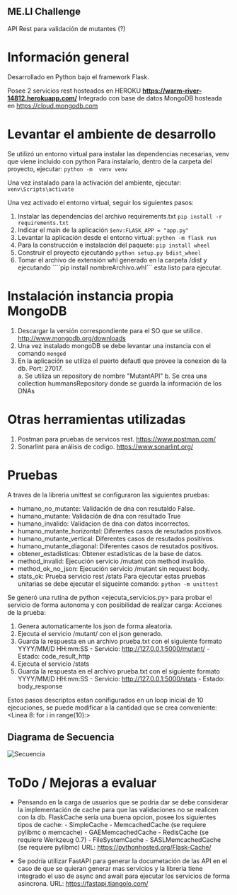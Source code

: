 ## ME.LI Challenge

API Rest para validación de mutantes (?)

# Información general
Desarrollado en Python bajo el framework Flask.

Posee 2 servicios rest hosteados en HEROKU **https://warm-river-14812.herokuapp.com/**
Integrado con base de datos MongoDB hosteada en <https://cloud.mongodb.com>

# Levantar el ambiente de desarrollo
Se utilizó un entorno virtual para instalar las dependencias necesarias, venv que viene incluido con python
Para instalarlo, dentro de la carpeta del proyecto, ejecutar:
``` python -m  venv venv ```

Una vez instalado para la activación del ambiente, ejecutar:
``` venv\Scripts\activate ```

Una vez activado el entorno virtual, seguir los siguientes pasos:

1. Instalar las dependencias del archivo requirements.txt ``` pip install -r requirements.txt ```
2. Indicar el main de la aplicación ``` $env:FLASK_APP = "app.py" ```
3. Levantar la aplicación desde el entorno virtual: ``` python -m flask run ```
4. Para la construcción e instalación del paquete: ``` pip install wheel ```
5. Construir el proyecto ejecutando ``` python setup.py bdist_wheel ```
6. Tomar el archivo de extensión whl generado en la carpeta /dist y ejecutando ````pip install nombreArchivo.whl``` esta listo para ejecutar.

# Instalación instancia propia MongoDB
1. Descargar la versión correspondiente para el SO que se utilice. http://www.mongodb.org/downloads
2. Una vez instalado mongoDB se debe levantar una instancia con el comando ``` mongod ```
3. En la aplicación se utiliza el puerto defautl que provee la conexion de la db. Port: 27017.  
    a. Se utiliza un repository de nombre "MutantAPI"
    b. Se crea una collection hummansRepository donde se guarda la información de los DNAs

# Otras herramientas utilizadas
1. Postman para pruebas de servicos rest. https://www.postman.com/
2. Sonarlint para análisis de codigo. https://www.sonarlint.org/

# Pruebas
A traves de la libreria unittest se configuraron las siguientes pruebas:
- humano_no_mutante: Validación de dna con resutaldo False.
- humano_mutante: Validación de dna con resultado True
- humano_invalido: Validacion de dna con datos incorrectos.
- humano_mutante_horizontal: Diferentes casos de resutados positivos.
- humano_mutante_vertical: Diferentes casos de resutados positivos.
- humano_mutante_diagonal: Diferentes casos de resutados positivos.
- obtener_estadisticas: Obtener estadisticas de la base de datos.
- method_invalid: Ejecución servicio /mutant con method invalido.
- method_ok_no_json: Ejecución servicio /mutant sin request body.
- stats_ok: Prueba servicio rest /stats
Para ejecutar estas pruebas unitarias se debe ejecutar el sigueinte comando:
``` python -m unittest  ```

Se generó una rutina de python <ejecuta_servicios.py> para probar el servicio de forma autonoma y con posibilidad de realizar carga:
Acciones de la prueba:
1. Genera automaticamente los json de forma aleatoria.
2. Ejecuta el servicio /mutant/ con el json generado.
3. Guarda la respuesta en un archivo prueba.txt con el siguiente formato    
    YYYY/MM/D HH:mm:SS - Servicio: http://127.0.0.1:5000/mutant/ - Estado: code_result_http
4. Ejecuta el servicio /stats 
5. Guarda la respuesta en el archivo prueba.txt con el siguiente formato
    YYYY/MM/D HH:mm:SS - Servicio: http://127.0.0.1:5000/stats - Estado: body_response

Estos pasos descriptos estan conifigurados en un loop inicial de 10 ejecuciones, se puede modificar a la cantidad que se crea conveniente:
<Linea 8: for i in range(10):>


## Diagrama de Secuencia

![Secuencia](/doc/secuencia.png)


# ToDo / Mejoras a evaluar
 - Pensando en la carga de usuarios que se podria dar se debe considerar la implementación de cache para que las validaciones no se realicen con la db.
    FlaskCache sería una buena opcion, posee los siguientes tipos de cache:
        - SimpleCache
        - MemcachedCache (se requiere pylibmc o memcache)
        - GAEMemcachedCache 
        - RedisCache (se requiere Werkzeug 0.7)
        - FileSystemCache
        - SASLMemcachedCache (se requiere pylibmc)
    URL: https://pythonhosted.org/Flask-Cache/ 

- Se podría utilizar FastAPI para generar la documetación de las API en el caso de que se quieran generar mas servicios y la libreria tiene integrado el uso de async and await para ejecutar los servicios de forma asincrona. 
    URL: https://fastapi.tiangolo.com/

